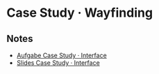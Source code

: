 # Case Study · Wayfinding

## Notes

* [Aufgabe Case Study · Interface](https://signalwerk.github.io/IAD.LAB.DOC/exercise-case-study/)
* [Slides Case Study · Interface](https://signalwerk.github.io/IAD.LAB.SLD/data/2017/KW45-case-study/)
